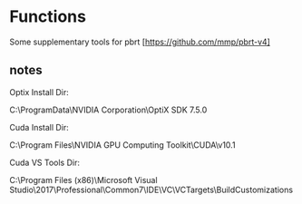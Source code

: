 # Functions

Some supplementary tools for pbrt [https://github.com/mmp/pbrt-v4]

## notes

Optix Install Dir:

C:\ProgramData\NVIDIA Corporation\OptiX SDK 7.5.0

Cuda Install Dir:

C:\Program Files\NVIDIA GPU Computing Toolkit\CUDA\v10.1

Cuda VS Tools Dir:

C:\Program Files (x86)\Microsoft Visual Studio\2017\Professional\Common7\IDE\VC\VCTargets\BuildCustomizations
